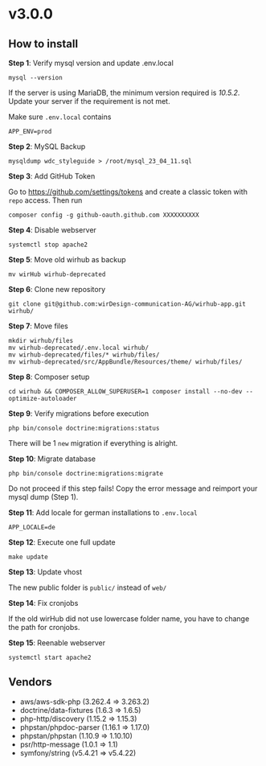 # v3.0.0

## How to install

**Step 1**: Verify mysql version and update .env.local

    mysql --version

If the server is using MariaDB, the minimum version required is *10.5.2*. Update your server if the requirement is not met.

Make sure `.env.local` contains

    APP_ENV=prod

**Step 2**: MySQL Backup

    mysqldump wdc_styleguide > /root/mysql_23_04_11.sql

**Step 3**: Add GitHub Token

Go to https://github.com/settings/tokens and create a classic token with `repo` access. Then run

    composer config -g github-oauth.github.com XXXXXXXXXX

**Step 4**: Disable webserver

    systemctl stop apache2

**Step 5**: Move old wirhub as backup

    mv wirHub wirhub-deprecated

**Step 6**: Clone new repository

    git clone git@github.com:wirDesign-communication-AG/wirhub-app.git wirhub/

**Step 7**: Move files

	mkdir wirhub/files
    mv wirhub-deprecated/.env.local wirhub/
    mv wirhub-deprecated/files/* wirhub/files/
    mv wirhub-deprecated/src/AppBundle/Resources/theme/ wirhub/files/

**Step 8**: Composer setup

    cd wirhub && COMPOSER_ALLOW_SUPERUSER=1 composer install --no-dev --optimize-autoloader

**Step 9**: Verify migrations before execution

    php bin/console doctrine:migrations:status

There will be 1 `new` migration if everything is alright.

**Step 10**: Migrate database

    php bin/console doctrine:migrations:migrate

Do not proceed if this step fails! Copy the error message and reimport your mysql dump (Step 1).

**Step 11**: Add locale for german installations to `.env.local`

    APP_LOCALE=de

**Step 12**: Execute one full update

    make update

**Step 13**: Update vhost

The new public folder is `public/` instead of `web/`

**Step 14**: Fix cronjobs

If the old wirHub did not use lowercase folder name, you have to change the path for cronjobs.

**Step 15**: Reenable webserver

    systemctl start apache2

## Vendors

- aws/aws-sdk-php (3.262.4 => 3.263.2)
- doctrine/data-fixtures (1.6.3 => 1.6.5)
- php-http/discovery (1.15.2 => 1.15.3)
- phpstan/phpdoc-parser (1.16.1 => 1.17.0)
- phpstan/phpstan (1.10.9 => 1.10.10)
- psr/http-message (1.0.1 => 1.1)
- symfony/string (v5.4.21 => v5.4.22)
